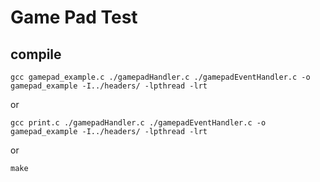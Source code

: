 # Game Pad Test

## compile

`gcc gamepad_example.c ./gamepadHandler.c ./gamepadEventHandler.c -o gamepad_example -I../headers/ -lpthread -lrt`

or  

`gcc print.c ./gamepadHandler.c ./gamepadEventHandler.c -o gamepad_example -I../headers/ -lpthread -lrt`

or 

`make`
